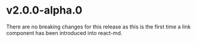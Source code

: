 # v2.0.0-alpha.0

There are no breaking changes for this release as this is the first time a link
component has been introduced into react-md.
